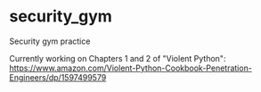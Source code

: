 # security_gym
Security gym practice

Currently working on Chapters 1 and 2 of "Violent Python": https://www.amazon.com/Violent-Python-Cookbook-Penetration-Engineers/dp/1597499579
